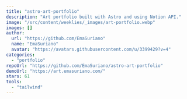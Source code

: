 ```yaml
---
title: "astro-art-portfolio"
description: "Art portfolio built with Astro and using Notion API."
image: "/src/content/weeklies/_images/art-portfolio.webp"
images: []
author:
  url: "https://github.com/EmaSuriano"
  name: "EmaSuriano"
  avatar: "https://avatars.githubusercontent.com/u/3399429?v=4"
categories:
  - "portfolio"
repoUrl: "https://github.com/EmaSuriano/astro-art-portfolio"
demoUrl: "https://art.emasuriano.com/"
stars: 61
tools:
  - "tailwind"
---
```

